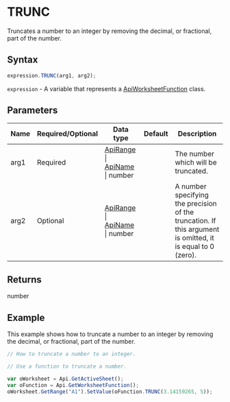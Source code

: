 # TRUNC

Truncates a number to an integer by removing the decimal, or fractional, part of the number.

## Syntax

```javascript
expression.TRUNC(arg1, arg2);
```

`expression` - A variable that represents a [ApiWorksheetFunction](../ApiWorksheetFunction.md) class.

## Parameters

| **Name** | **Required/Optional** | **Data type** | **Default** | **Description** |
| ------------- | ------------- | ------------- | ------------- | ------------- |
| arg1 | Required | [ApiRange](../../ApiRange/ApiRange.md) \| [ApiName](../../ApiName/ApiName.md) \| number |  | The number which will be truncated. |
| arg2 | Optional | [ApiRange](../../ApiRange/ApiRange.md) \| [ApiName](../../ApiName/ApiName.md) \| number |  | A number specifying the precision of the truncation. If this argument is omitted, it is equal to 0 (zero). |

## Returns

number

## Example

This example shows how to truncate a number to an integer by removing the decimal, or fractional, part of the number.

```javascript editor-xlsx
// How to truncate a number to an integer.

// Use a function to truncate a number.

var oWorksheet = Api.GetActiveSheet();
var oFunction = Api.GetWorksheetFunction();
oWorksheet.GetRange("A1").SetValue(oFunction.TRUNC(3.14159265, 5));
```
